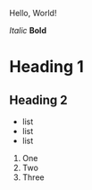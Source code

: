 Hello, World!

*Italic*
**Bold**
# Heading 1
## Heading 2
* list
* list
* list

1. One
2. Two
3. Three
